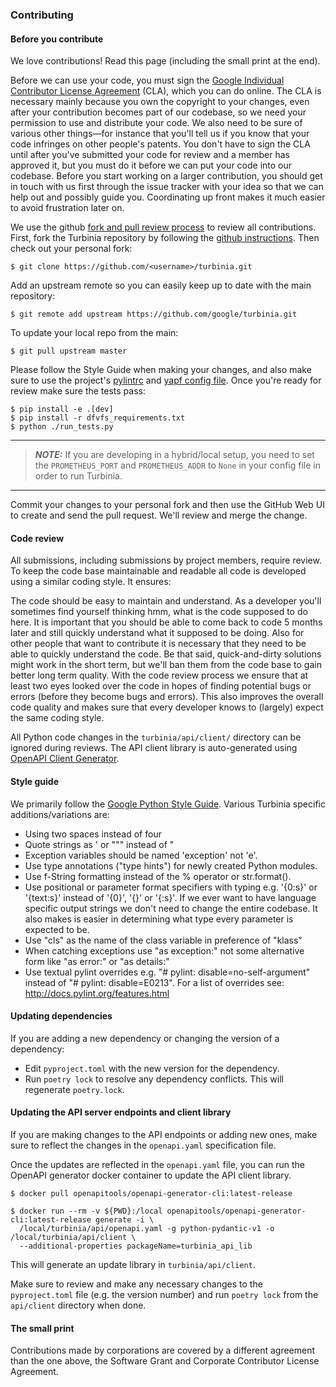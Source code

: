 ### Contributing

#### Before you contribute

We love contributions! Read this page (including the small print at the end).

Before we can use your code, you must sign the
[Google Individual Contributor License Agreement](https://developers.google.com/open-source/cla/individual?csw=1)
(CLA), which you can do online. The CLA is necessary mainly because you own the
copyright to your changes, even after your contribution becomes part of our
codebase, so we need your permission to use and distribute your code. We also
need to be sure of various other things—for instance that you'll tell us if you
know that your code infringes on other people's patents. You don't have to sign
the CLA until after you've submitted your code for review and a member has
approved it, but you must do it before we can put your code into our codebase.
Before you start working on a larger contribution, you should get in touch with
us first through the issue tracker with your idea so that we can help out and
possibly guide you. Coordinating up front makes it much easier to avoid
frustration later on.

We use the github
[fork and pull review process](https://docs.github.com/en/pull-requests/collaborating-with-pull-requests/proposing-changes-to-your-work-with-pull-requests/about-pull-requests)
to review all contributions. First, fork the Turbinia repository by following
the [github instructions](https://docs.github.com/en/get-started/quickstart/fork-a-repo).
Then check out your personal fork:

    $ git clone https://github.com/<username>/turbinia.git

Add an upstream remote so you can easily keep up to date with the main
repository:

    $ git remote add upstream https://github.com/google/turbinia.git

To update your local repo from the main:

    $ git pull upstream master

Please follow the Style Guide when making your changes, and also make sure to
use the project's
[pylintrc](https://github.com/google/turbinia/blob/master/.pylintrc)
and
[yapf config file](https://github.com/google/turbinia/blob/master/.style.yapf).
Once you're ready for review make sure the tests pass:

    $ pip install -e .[dev]
    $ pip install -r dfvfs_requirements.txt
    $ python ./run_tests.py


----
>  **_NOTE:_** If you are developing in a hybrid/local setup, you need to 
set the `PROMETHEUS_PORT` and `PROMETHEUS_ADDR` to `None` in your config file
in order to run Turbinia. 
----

Commit your changes to your personal fork and then use the GitHub Web UI to
create and send the pull request. We'll review and merge the change.

#### Code review

All submissions, including submissions by project members, require review. To
keep the code base maintainable and readable all code is developed using a
similar coding style. It ensures:

The code should be easy to maintain and understand. As a developer you'll
sometimes find yourself thinking hmm, what is the code supposed to do here. It
is important that you should be able to come back to code 5 months later and
still quickly understand what it supposed to be doing. Also for other people
that want to contribute it is necessary that they need to be able to quickly
understand the code. Be that said, quick-and-dirty solutions might work in the
short term, but we'll ban them from the code base to gain better long term
quality. With the code review process we ensure that at least two eyes looked
over the code in hopes of finding potential bugs or errors (before they become
bugs and errors). This also improves the overall code quality and makes sure
that every developer knows to (largely) expect the same coding style.

All Python code changes in the ```turbinia/api/client/``` directory can be
ignored during reviews. The API client library is auto-generated using
[OpenAPI Client Generator](https://github.com/OpenAPITools/openapi-generator).

#### Style guide

We primarily follow the
[Google Python Style Guide](https://google.github.io/styleguide/pyguide.html).
Various Turbinia specific additions/variations are:

*   Using two spaces instead of four
*   Quote strings as ' or """ instead of "
*   Exception variables should be named 'exception' not 'e'.
*   Use type annotations ("type hints") for newly created Python modules.
*   Use f-String formatting instead of the % operator or str.format().
*   Use positional or parameter format specifiers with typing e.g. '{0:s}' or
    '{text:s}' instead of '{0}', '{}' or '{:s}'. If we ever want to have
    language specific output strings we don't need to change the entire
    codebase. It also makes is easier in determining what type every parameter
    is expected to be.
*   Use "cls" as the name of the class variable in preference of "klass"
*   When catching exceptions use "as exception:" not some alternative form like
    "as error:" or "as details:"
*   Use textual pylint overrides e.g. "# pylint: disable=no-self-argument"
    instead of "# pylint: disable=E0213". For a list of overrides see:
    http://docs.pylint.org/features.html

#### Updating dependencies

If you are adding a new dependency or changing the version of a dependency:

*   Edit ```pyproject.toml``` with the new version for the dependency.
*   Run ```poetry lock``` to resolve any dependency conflicts. This will regenerate ```poetry.lock```.

#### Updating the API server endpoints and client library

If you are making changes to the API endpoints or adding new ones, make sure to
reflect the changes in the ```openapi.yaml``` specification file.

Once the updates are reflected in the ```openapi.yaml``` file, you can run the
OpenAPI generator docker container to update the API client library.

    $ docker pull openapitools/openapi-generator-cli:latest-release

    $ docker run --rm -v ${PWD}:/local openapitools/openapi-generator-cli:latest-release generate -i \
      /local/turbinia/api/openapi.yaml -g python-pydantic-v1 -o /local/turbinia/api/client \
      --additional-properties packageName=turbinia_api_lib

This will generate an update library in ```turbinia/api/client```.

Make sure to review and make any necessary changes to the ```pyproject.toml``` file
(e.g. the version number) and run ```poetry lock``` from the ```api/client``` directory when done.

#### The small print

Contributions made by corporations are covered by a different agreement than the
one above, the Software Grant and Corporate Contributor License Agreement.
